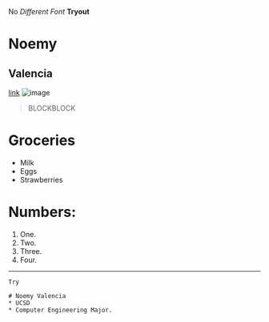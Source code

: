 No
*Different Font*
**Tryout**
# Noemy
## Valencia
[link](https://www.netflix.com/browse)
![image](https://www.google.com/search?q=ucsd&source=lnms&tbm=isch&sa=X&ved=2ahUKEwjT68iRjZb-AhX_PEQIHXLMALoQ0pQJegQIBhAG&cshid=1680813219539998&biw=1470&bih=809&dpr=2#imgrc=X4paezgMhYe5eM)
> BLOCKBLOCK
# Groceries
* Milk
* Eggs
* Strawberries

# Numbers:
1. One.
2. Two.
3. Three.
4. Four.

---
`Try`
```
# Noemy Valencia
* UCSD
* Computer Engineering Major.
```
